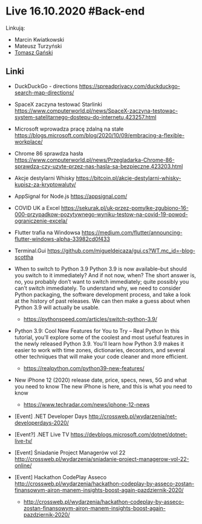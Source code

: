 # Live 16.10.2020 #Back-end

Linkują:

- Marcin Kwiatkowski
- Mateusz Turzyński
- [Tomasz Gański](https://www.linkedin.com/in/tomaszganski)

## Linki

* DuckDuckGo - directions
  https://spreadprivacy.com/duckduckgo-search-map-directions/

* SpaceX zaczyna testować Starlinki
  https://www.computerworld.pl/news/SpaceX-zaczyna-testowac-system-satelitarnego-dostepu-do-internetu,423257.html

* Microsoft wprowadza pracę zdalną na stałe
  https://blogs.microsoft.com/blog/2020/10/09/embracing-a-flexible-workplace/

* Chrome 86 sprawdza hasła
  https://www.computerworld.pl/news/Przegladarka-Chrome-86-sprawdza-czy-uzyte-przez-nas-hasla-sa-bezpieczne,423203.html

* Akcje destylarni Whisky
  https://bitcoin.pl/akcje-destylarni-whisky-kupisz-za-kryptowaluty/

* AppSignal for Node.js
  https://appsignal.com/

* COVID UK a Excel
  https://sekurak.pl/uk-przez-pomylke-zgubiono-16-000-przypadkow-pozytywnego-wyniku-testow-na-covid-19-powod-ograniczenie-excela/

* Flutter trafia na Windowsa
  https://medium.com/flutter/announcing-flutter-windows-alpha-33982cd0f433

* Terminal.Gui
  https://github.com/migueldeicaza/gui.cs?WT.mc_id=-blog-scottha

* When to switch to Python 3.9
  Python 3.9 is now available–but should you switch to it immediately? And if not now, when? The short answer is, no, you probably don’t want to switch immediately; quite possibly you can’t switch immediately. To understand why, we need to consider Python packaging, the software development process, and take a look at the history of past releases. We can then make a guess about when Python 3.9 will actually be usable.

  * https://pythonspeed.com/articles/switch-python-3.9/
* Python 3.9: Cool New Features for You to Try – Real Python
  In this tutorial, you'll explore some of the coolest and most useful features in the newly released Python 3.9. You'll learn how Python 3.9 makes it easier to work with time zones, dictionaries, decorators, and several other techniques that will make your code cleaner and more efficient.

  * https://realpython.com/python39-new-features/
* New iPhone 12 (2020) release date, price, specs, news, 5G and what you need to know
  The new iPhone is here, and this is what you need to know

  * https://www.techradar.com/news/iphone-12-news
* [Event] .NET Developer Days
  http://crossweb.pl/wydarzenia/net-developerdays-2020/

* [Event?] .NET Live TV
  https://devblogs.microsoft.com/dotnet/dotnet-live-tv/

* [Event] Śniadanie Project Managerów vol 22
  http://crossweb.pl/wydarzenia/sniadanie-project-managerow-vol-22-online/

* [Event] Hackathon CodePlay Asseco
  http://crossweb.pl/wydarzenia/hackathon-codeplay-by-asseco-zostan-finansowym-airon-manem-insights-boost-again-pazdziernik-2020/

  * http://crossweb.pl/wydarzenia/hackathon-codeplay-by-asseco-zostan-finansowym-airon-manem-insights-boost-again-pazdziernik-2020/